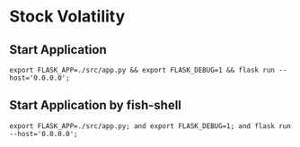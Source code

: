 # Stock Volatility 

## Start Application 

```
export FLASK_APP=./src/app.py && export FLASK_DEBUG=1 && flask run --host='0.0.0.0';
```

## Start Application by fish-shell

```
export FLASK_APP=./src/app.py; and export FLASK_DEBUG=1; and flask run --host='0.0.0.0';
```
